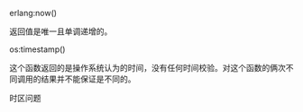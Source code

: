 erlang:now()

返回值是唯一且单调递增的。



os:timestamp()

这个函数返回的是操作系统认为的时间，没有任何时间校验。对这个函数的俩次不同调用的结果并不能保证是不同的。



时区问题

